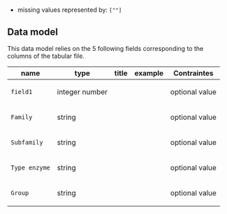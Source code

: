 # 



- missing values represented by: `[""]`

## Data model

This data model relies on the 5 following fields corresponding to the columns of the tabular file.

name|type|title|example|Contraintes
-|-|-|-|-
`field1`|integer number|||<p>optional value</p>|
`Family`|string|||<p>optional value</p>|
`Subfamily`|string|||<p>optional value</p>|
`Type enzyme`|string|||<p>optional value</p>|
`Group`|string|||<p>optional value</p>|

